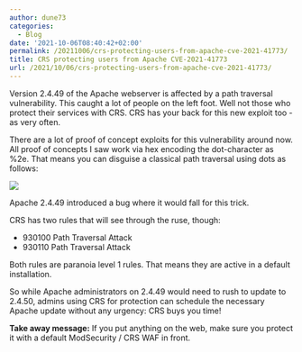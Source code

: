 ```yaml
---
author: dune73
categories:
  - Blog
date: '2021-10-06T08:40:42+02:00'
permalink: /20211006/crs-protecting-users-from-apache-cve-2021-41773/
title: CRS protecting users from Apache CVE-2021-41773
url: /2021/10/06/crs-protecting-users-from-apache-cve-2021-41773/
---
```


Version 2.4.49 of the Apache webserver is affected by a path traversal vulnerability. This caught a lot of people on the left foot. Well not those who protect their services with CRS. CRS has your back for this new exploit too - as very often.  
  
There are a lot of proof of concept exploits for this vulnerability around now. All proof of concepts I saw work via hex encoding the dot-character as %2e. That means you can disguise a classical path traversal using dots as follows:  
  
![](/images/2021/10/tmp.png)

Apache 2.4.49 introduced a bug where it would fall for this trick.

CRS has two rules that will see through the ruse, though:  
  
* 930100 Path Traversal Attack
* 930110 Path Traversal Attack

Both rules are paranoia level 1 rules. That means they are active in a default installation.

So while Apache administrators on 2.4.49 would need to rush to update to 2.4.50, admins using CRS for protection can schedule the necessary Apache update without any urgency: CRS buys you time!  
  
**Take away message:** If you put anything on the web, make sure you protect it with a default ModSecurity / CRS WAF in front.
